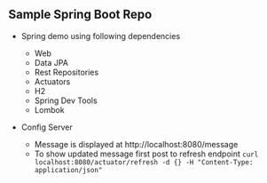 ## Sample Spring Boot Repo

- Spring demo using following dependencies
    - Web
    - Data JPA
    - Rest Repositories
    - Actuators
    - H2
    - Spring Dev Tools
    - Lombok
 
- Config Server
    - Message is displayed at http://localhost:8080/message
    - To show updated message first post to refresh endpoint `curl localhost:8080/actuator/refresh -d {} -H "Content-Type: application/json"`